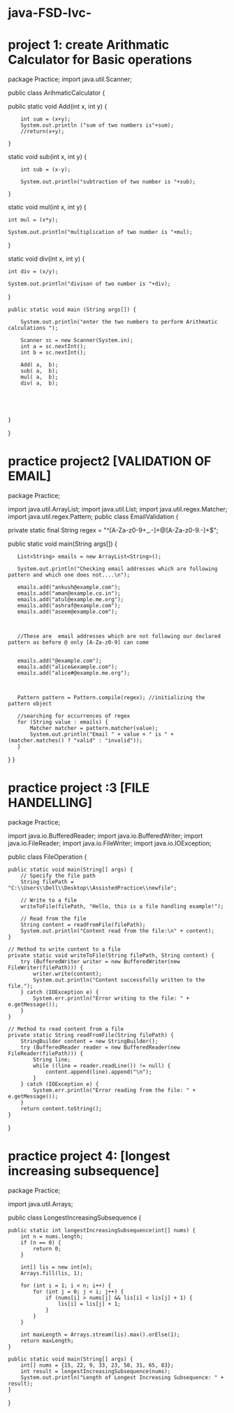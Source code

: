 # java-FSD-lvc-
# project 1: create Arithmatic Calculator for Basic operations

package Practice;
import java.util.Scanner;

public class ArihmaticCalculator {
	
   public static void Add(int x, int y) {
    	
    	int sum = (x+y);
    	System.out.println ("sum of two numbers is"+sum);
    	//return(x+y);
    	
    }
    
 static void sub(int x, int y) {
    	
    	int sub = (x-y);
    	
    	System.out.println("subtraction of two number is "+sub);
    	
    }
 
 static void mul(int x, int y) {
 	
 	int mul = (x*y);
 	
 	System.out.println("multiplication of two number is "+mul);
 	
 	
 }
 
 static void div(int x, int y) {
 	
 	int div = (x/y);
 	
 	System.out.println("divison of two number is "+div);
 	
 }
    
    
	
	public static void main (String args[]) {
	
		System.out.println("enter the two numbers to perform Arithmatic calculations ");
		
		Scanner sc = new Scanner(System.in);
		int a = sc.nextInt();
		int b = sc.nextInt();
		
		Add( a,  b);
		sub( a,  b);
		mul( a,  b);
		div( a,  b);
		
		
		
		
		
	}

}




# practice project2 [VALIDATION OF EMAIL]


package Practice;

import java.util.ArrayList;
import java.util.List;
import java.util.regex.Matcher;
import java.util.regex.Pattern;
public class EmailValidation {
	
   private static final String regex = "^[A-Za-z0-9+_.-]+@[A-Za-z0-9.-]+$";
   
   public static void main(String args[]) {
	   
      
       List<String> emails = new ArrayList<String>();
       
       System.out.println("Checking email addresses which are following pattern and which one does not....\n");
       
       emails.add("ankush@example.com");
       emails.add("aman@example.co.in");
       emails.add("atul@example.me.org");
       emails.add("ashraf@example.com");
       emails.add("aseem@example.com");
       
       
       
       //These are  email addresses which are not following our declared pattern as before @ only [A-Za-z0-9] can come
       
       
       emails.add("@example.com");
       emails.add("alice&example.com");
       emails.add("alice#@example.me.org");
       
       													
       
       Pattern pattern = Pattern.compile(regex); //initializing the pattern object
       
       //searching for occurrences of regex
       for (String value : emails) {
           Matcher matcher = pattern.matcher(value);
           System.out.println("Email " + value + " is " + (matcher.matches() ? "valid" : "invalid"));
       }
   }
}


# practice project :3 [FILE HANDELLING]

package Practice;

import java.io.BufferedReader;
import java.io.BufferedWriter;
import java.io.FileReader;
import java.io.FileWriter;
import java.io.IOException;

public class FileOperation {

    public static void main(String[] args) {
        // Specify the file path
        String filePath = "C:\\Users\\Dell\\Desktop\\AssistedPractice\\newfile";

        // Write to a file
        writeToFile(filePath, "Hello, this is a file handling example!");

        // Read from the file
        String content = readFromFile(filePath);
        System.out.println("Content read from the file:\n" + content);
    }

    // Method to write content to a file
    private static void writeToFile(String filePath, String content) {
        try (BufferedWriter writer = new BufferedWriter(new FileWriter(filePath))) {
            writer.write(content);
            System.out.println("Content successfully written to the file.");
        } catch (IOException e) {
            System.err.println("Error writing to the file: " + e.getMessage());
        }
    }

    // Method to read content from a file
    private static String readFromFile(String filePath) {
        StringBuilder content = new StringBuilder();
        try (BufferedReader reader = new BufferedReader(new FileReader(filePath))) {
            String line;
            while ((line = reader.readLine()) != null) {
                content.append(line).append("\n");
            }
        } catch (IOException e) {
            System.err.println("Error reading from the file: " + e.getMessage());
        }
        return content.toString();
    }
}


# practice project 4: [longest increasing subsequence]


package Practice;

import java.util.Arrays;

public class LongestIncreasingSubsequence {

    public static int longestIncreasingSubsequence(int[] nums) {
        int n = nums.length;
        if (n == 0) {
            return 0;
        }

        int[] lis = new int[n];
        Arrays.fill(lis, 1);

        for (int i = 1; i < n; i++) {
            for (int j = 0; j < i; j++) {
                if (nums[i] > nums[j] && lis[i] < lis[j] + 1) {
                    lis[i] = lis[j] + 1;
                }
            }
        }

        int maxLength = Arrays.stream(lis).max().orElse(1);
        return maxLength;
    }

    public static void main(String[] args) {
        int[] nums = {15, 22, 9, 33, 23, 50, 31, 65, 83};
        int result = longestIncreasingSubsequence(nums);
        System.out.println("Length of Longest Increasing Subsequence: " + result);
    }
}



